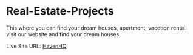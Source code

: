 
# Real-Estate-Projects

This where you can find your dream houses, apertment, vacetion rental. visit our website and find your dream houses.

Live Site URL: [HavenHQ](https://real-estate-assignment-b4133.web.app/)


